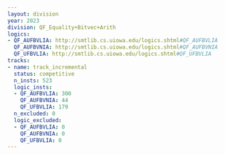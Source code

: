 ```yaml
---
layout: division
year: 2023
division: QF_Equality+Bitvec+Arith
logics: 
- QF_AUFBVLIA: http://smtlib.cs.uiowa.edu/logics.shtml#QF_AUFBVLIA
  QF_AUFBVNIA: http://smtlib.cs.uiowa.edu/logics.shtml#QF_AUFBVNIA
  QF_UFBVLIA: http://smtlib.cs.uiowa.edu/logics.shtml#QF_UFBVLIA
tracks:
- name: track_incremental
  status: competitive
  n_insts: 523
  logic_insts:
  - QF_AUFBVLIA: 300
    QF_AUFBVNIA: 44
    QF_UFBVLIA: 179
  n_excluded: 0
  logic_excluded:
  - QF_AUFBVLIA: 0
    QF_AUFBVNIA: 0
    QF_UFBVLIA: 0
---
```


